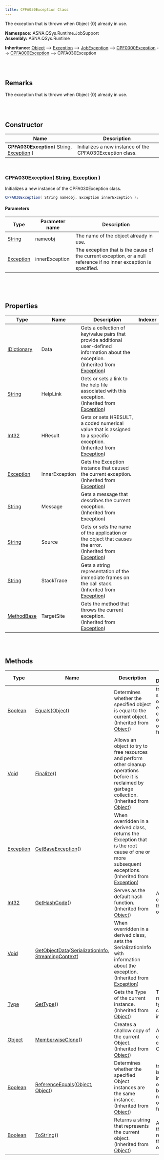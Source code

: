 ```yaml
---
title: CPFA030Exception Class
---
```


The exception that is thrown when Object {0} already in use.

**Namespace:** ASNA.QSys.Runtime.JobSupport <br/>
**Assembly:** ASNA.QSys.Runtime

**Inheritance:** [Object](https://docs.microsoft.com/en-us/dotnet/api/system.object) --> [Exception](https://docs.microsoft.com/en-us/dotnet/api/system.exception) --> [JobException](/reference/asna-qsys-runtime-job-support/exceptions-job-support/job-exception.html) --> [CPF0000Exception](/reference/asna-qsys-runtime-job-support/exceptions-cpfxxxx/cpf0000-exception.html) --> [CPFA000Exception](/reference/asna-qsys-runtime-job-support/exceptions-cpfxxxx/cpfa000-exception.html) --> CPFA030Exception

<br>
<br>

## Remarks

The exception that is thrown when Object {0} already in use.

[//]: # ($$TODO: Complete the Remarks section.)

<br>
<br>

## Constructor

| Name |  Description 
| --- | --- 
| **CPFA030Exception**( [String](https://docs.microsoft.com/en-us/dotnet/api/system.string), [Exception](https://docs.microsoft.com/en-us/dotnet/api/system.exception) ) | Initializes a new instance of the CPFA030Exception class.

<br>

### CPFA030Exception( [String](https://docs.microsoft.com/en-us/dotnet/api/system.string), [Exception](https://docs.microsoft.com/en-us/dotnet/api/system.exception) )

Initializes a new instance of the CPFA030Exception class.

```cs
CPFA030Exception( String nameobj, Exception innerException );
```

#### Parameters

| Type | Parameter name | Description
| --- | --- | ---
| [String](https://docs.microsoft.com/en-us/dotnet/api/system.string) | nameobj | The name of the object already in use. 
| [Exception](https://docs.microsoft.com/en-us/dotnet/api/system.exception) | innerException | The exception that is the cause of the current exception, or a null reference if no inner exception is specified. 

<br>


<br>
<br>

## Properties

| Type | Name | Description | Indexer
| --- | --- | --- | --- 
| [IDictionary](https://docs.microsoft.com/en-us/dotnet/api/system.collections.generic.idictionary-2) | Data | Gets a collection of key/value pairs that provide additional user-defined information about the exception.<br>(Inherited from [Exception](https://learn.microsoft.com/en-us/dotnet/api/system.exception?view=net-8.0)) | 
| [String](https://docs.microsoft.com/en-us/dotnet/api/system.string) | HelpLink | Gets or sets a link to the help file associated with this exception.<br>(Inherited from [Exception](https://learn.microsoft.com/en-us/dotnet/api/system.exception?view=net-8.0)) | 
| [Int32](https://docs.microsoft.com/en-us/dotnet/api/system.int32) | HResult | Gets or sets HRESULT, a coded numerical value that is assigned to a specific exception.<br>(Inherited from [Exception](https://learn.microsoft.com/en-us/dotnet/api/system.exception?view=net-8.0)) | 
| [Exception](https://docs.microsoft.com/en-us/dotnet/api/system.exception) | InnerException | Gets the Exception instance that caused the current exception.<br>(Inherited from [Exception](https://learn.microsoft.com/en-us/dotnet/api/system.exception?view=net-8.0)) | 
| [String](https://docs.microsoft.com/en-us/dotnet/api/system.string) | Message | Gets a message that describes the current exception.<br>(Inherited from [Exception](https://learn.microsoft.com/en-us/dotnet/api/system.exception?view=net-8.0)) | 
| [String](https://docs.microsoft.com/en-us/dotnet/api/system.string) | Source | Gets or sets the name of the application or the object that causes the error.<br>(Inherited from [Exception](https://learn.microsoft.com/en-us/dotnet/api/system.exception?view=net-8.0)) | 
| [String](https://docs.microsoft.com/en-us/dotnet/api/system.string) | StackTrace | Gets a string representation of the immediate frames on the call stack.<br>(Inherited from [Exception](https://learn.microsoft.com/en-us/dotnet/api/system.exception?view=net-8.0)) | 
| [MethodBase](https://learn.microsoft.com/en-us/dotnet/api/system.reflection.methodbase?view=net-8.0) | TargetSite | Gets the method that throws the current exception.<br>(Inherited from [Exception](https://learn.microsoft.com/en-us/dotnet/api/system.exception?view=net-8.0)) | 

<br>
<br>

## Methods

| Type | Name | Description | Return Description 
| --- | --- | --- | --- 
| [Boolean](https://docs.microsoft.com/en-us/dotnet/api/system.boolean) | [Equals](https://docs.microsoft.com/en-us/dotnet/api/system.object.equals)([Object](https://docs.microsoft.com/en-us/dotnet/api/system.object)) | Determines whether the specified object is equal to the current object.<br>(Inherited from [Object](https://docs.microsoft.com/en-us/dotnet/api/system.object)) | true if the specified object is equal to the current object; otherwise, false.
| [Void](https://docs.microsoft.com/en-us/dotnet/api/system.void) | [Finalize](https://docs.microsoft.com/en-us/dotnet/api/system.object.finalize)() | Allows an object to try to free resources and perform other cleanup operations before it is reclaimed by garbage collection.<br>(Inherited from [Object](https://docs.microsoft.com/en-us/dotnet/api/system.object)) | 
| [Exception](https://docs.microsoft.com/en-us/dotnet/api/system.exception) | [GetBaseException](https://learn.microsoft.com/en-us/dotnet/api/system.exception?view=net-8.0.getbaseexception)() | When overridden in a derived class, returns the Exception that is the root cause of one or more subsequent exceptions.<br>(Inherited from [Exception](https://learn.microsoft.com/en-us/dotnet/api/system.exception?view=net-8.0)) | 
| [Int32](https://docs.microsoft.com/en-us/dotnet/api/system.int32) | [GetHashCode](https://docs.microsoft.com/en-us/dotnet/api/system.object.gethashcode)() | Serves as the default hash function.<br>(Inherited from [Object](https://docs.microsoft.com/en-us/dotnet/api/system.object)) | A hash code for the current object.
| [Void](https://docs.microsoft.com/en-us/dotnet/api/system.void) | [GetObjectData](https://learn.microsoft.com/en-us/dotnet/api/system.exception?view=net-8.0.getobjectdata)([SerializationInfo](https://learn.microsoft.com/en-us/dotnet/api/system.runtime.serialization.serializationinfo?view=net-8.0), [StreamingContext](https://learn.microsoft.com/en-us/dotnet/api/system.runtime.serialization.streamingcontext?view=net-8.0)) | When overridden in a derived class, sets the SerializationInfo with information about the exception.<br>(Inherited from [Exception](https://learn.microsoft.com/en-us/dotnet/api/system.exception?view=net-8.0)) | 
| [Type](https://docs.microsoft.com/en-us/dotnet/api/system.type) | [GetType](https://docs.microsoft.com/en-us/dotnet/api/system.object.gettype)() | Gets the Type of the current instance.<br>(Inherited from [Object](https://docs.microsoft.com/en-us/dotnet/api/system.object)) | The exact runtime type of the current instance.
| [Object](https://docs.microsoft.com/en-us/dotnet/api/system.object) | [MemberwiseClone](https://docs.microsoft.com/en-us/dotnet/api/system.object.memberwiseclone)() | Creates a shallow copy of the current Object.<br>(Inherited from [Object](https://docs.microsoft.com/en-us/dotnet/api/system.object)) | A shallow copy of the current Object.
| [Boolean](https://docs.microsoft.com/en-us/dotnet/api/system.boolean) | [ReferenceEquals](https://docs.microsoft.com/en-us/dotnet/api/system.object.referenceequals)([Object](https://docs.microsoft.com/en-us/dotnet/api/system.object), [Object](https://docs.microsoft.com/en-us/dotnet/api/system.object)) | Determines whether the specified Object instances are the same instance.<br>(Inherited from [Object](https://docs.microsoft.com/en-us/dotnet/api/system.object)) | true if objA is the same instance as objB or if both are null; otherwise, false.
| [Boolean](https://docs.microsoft.com/en-us/dotnet/api/system.boolean) | [ToString](https://docs.microsoft.com/en-us/dotnet/api/system.object.tostring)() | Returns a string that represents the current object.<br>(Inherited from [Object](https://docs.microsoft.com/en-us/dotnet/api/system.object)) | A string that represents the current object.

<br>
<br>

